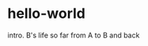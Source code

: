 # hello-world
intro. B's life so far
from A to B and back                                                                                                                      

